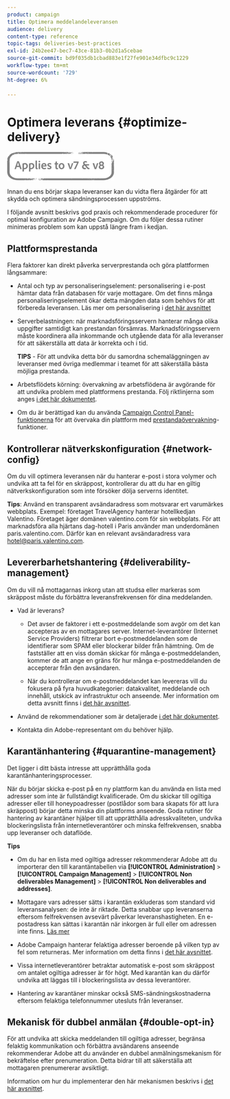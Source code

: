 ```yaml
---
product: campaign
title: Optimera meddelandeleveransen
audience: delivery
content-type: reference
topic-tags: deliveries-best-practices
exl-id: 24b2ee47-bec7-43ce-81b3-0b2d1a5cebae
source-git-commit: bd9f035db1cbad883e1f27fe901e34dfbc9c1229
workflow-type: tm+mt
source-wordcount: '729'
ht-degree: 6%

---
```


# Optimera leverans {#optimize-delivery}

![](../../assets/common.svg)

Innan du ens börjar skapa leveranser kan du vidta flera åtgärder för att skydda och optimera sändningsprocessen uppströms.

I följande avsnitt beskrivs god praxis och rekommenderade procedurer för optimal konfiguration av Adobe Campaign. Om du följer dessa rutiner minimeras problem som kan uppstå längre fram i kedjan.

## Plattformsprestanda

Flera faktorer kan direkt påverka serverprestanda och göra plattformen långsammare:

* Antal och typ av personaliseringselement: personalisering i e-post hämtar data från databasen för varje mottagare. Om det finns många personaliseringselement ökar detta mängden data som behövs för att förbereda leveransen.  Läs mer om personalisering i [det här avsnittet](about-personalization.md)

* Serverbelastningen: när marknadsföringsservern hanterar många olika uppgifter samtidigt kan prestandan försämras. Marknadsföringsservern måste koordinera alla inkommande och utgående data för alla leveranser för att säkerställa att data är korrekta och i tid.

   **TIPS** - För att undvika detta bör du samordna schemaläggningen av leveranser med övriga medlemmar i teamet för att säkerställa bästa möjliga prestanda.

* Arbetsflödets körning: övervakning av arbetsflödena är avgörande för att undvika problem med plattformens prestanda. Följ riktlinjerna som anges [i det här dokumentet](../../workflow/using/workflow-best-practices.md#execution-and-performance).

* Om du är berättigad kan du använda [Campaign Control Panel-funktionerna](https://experienceleague.adobe.com/docs/control-panel/using/discover-control-panel/key-features.html) för att övervaka din plattform med [prestandaövervakning](https://experienceleague.adobe.com/docs/control-panel/using/performance-monitoring/about-performance-monitoring.html)-funktioner.

## Kontrollerar nätverkskonfiguration {#network-config}

Om du vill optimera leveransen när du hanterar e-post i stora volymer och undvika att ta fel för en skräppost, kontrollerar du att du har en giltig nätverkskonfiguration som inte försöker dölja serverns identitet.

**Tips**: Använd en transparent avsändaradress som motsvarar ert varumärkes webbplats. Exempel: företaget TravelAgency hanterar hotellkedjan Valentino. Företaget äger domänen valentino.com för sin webbplats. För att marknadsföra alla hjärtans dag-hotell i Paris använder man underdomänen paris.valentino.com. Därför kan en relevant avsändaradress vara hotel@paris.valentino.com.

## Levererbarhetshantering {#deliverability-management}

Om du vill nå mottagarnas inkorg utan att studsa eller markeras som skräppost måste du förbättra leveransfrekvensen för dina meddelanden.

* Vad är leverans?

   * Det avser de faktorer i ett e-postmeddelande som avgör om det kan accepteras av en mottagares server. Internet-leverantörer (Internet Service Providers) filtrerar bort e-postmeddelanden som de identifierar som SPAM eller blockerar bilder från hämtning. Om de fastställer att en viss domän skickar för många e-postmeddelanden, kommer de att ange en gräns för hur många e-postmeddelanden de accepterar från den avsändaren.

   * När du kontrollerar om e-postmeddelandet kan levereras vill du fokusera på fyra huvudkategorier: datakvalitet, meddelande och innehåll, utskick av infrastruktur och anseende. Mer information om detta avsnitt finns i [det här avsnittet](about-deliverability.md).

* Använd de rekommendationer som är detaljerade [i det här dokumentet](about-deliverability.md).

* Kontakta din Adobe-representant om du behöver hjälp.

## Karantänhantering {#quarantine-management}

Det ligger i ditt bästa intresse att upprätthålla goda karantänhanteringsprocesser.

När du börjar skicka e-post på en ny plattform kan du använda en lista med adresser som inte är fullständigt kvalificerade. Om du skickar till ogiltiga adresser eller till honeypoadresser (postlådor som bara skapats för att lura skräppost) börjar detta minska din plattforms anseende. Goda rutiner för hantering av karantäner hjälper till att upprätthålla adresskvaliteten, undvika blockeringslista från internetleverantörer och minska felfrekvensen, snabba upp leveranser och dataflöde.

**Tips**

* Om du har en lista med ogiltiga adresser rekommenderar Adobe att du importerar den till karantäntabellen via **[!UICONTROL Administration]** > **[!UICONTROL Campaign Management]** > **[!UICONTROL Non deliverables Management]** > **[!UICONTROL Non deliverables and addresses]**.

* Mottagare vars adresser sätts i karantän exkluderas som standard vid leveransanalysen: de inte är riktade. Detta snabbar upp leveranserna eftersom felfrekvensen avsevärt påverkar leveranshastigheten. En e-postadress kan sättas i karantän när inkorgen är full eller om adressen inte finns. [Läs mer](#identifying-quarantined-addresses-for-a-delivery)

* Adobe Campaign hanterar felaktiga adresser beroende på vilken typ av fel som returneras. Mer information om detta finns i [det här avsnittet](understanding-quarantine-management.md).


* Vissa internetleverantörer betraktar automatisk e-post som skräppost om antalet ogiltiga adresser är för högt.  Med karantän kan du därför undvika att läggas till i blockeringslista av dessa leverantörer.

* Hantering av karantäner minskar också SMS-sändningskostnaderna eftersom felaktiga telefonnummer utesluts från leveranser.

## Mekanisk för dubbel anmälan {#double-opt-in}

För att undvika att skicka meddelanden till ogiltiga adresser, begränsa felaktig kommunikation och förbättra avsändarens anseende rekommenderar Adobe att du använder en dubbel anmälningsmekanism för bekräftelse efter prenumeration. Detta bidrar till att säkerställa att mottagaren prenumererar avsiktligt.

Information om hur du implementerar den här mekanismen beskrivs i [det här avsnittet](../../web/using/use-cases--web-forms.md).
